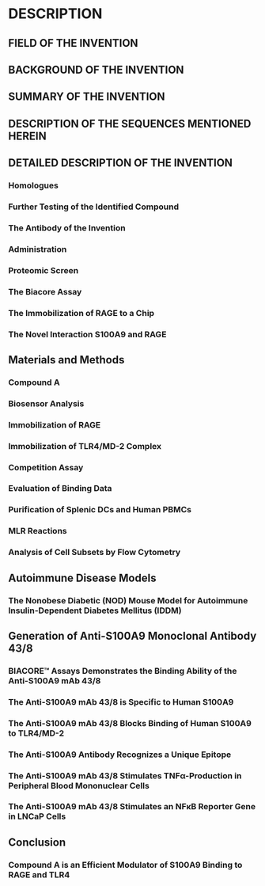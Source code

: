 # DESCRIPTION

## FIELD OF THE INVENTION

## BACKGROUND OF THE INVENTION

## SUMMARY OF THE INVENTION

## DESCRIPTION OF THE SEQUENCES MENTIONED HEREIN

## DETAILED DESCRIPTION OF THE INVENTION

### Homologues

### Further Testing of the Identified Compound

### The Antibody of the Invention

### Administration

### Proteomic Screen

### The Biacore Assay

### The Immobilization of RAGE to a Chip

### The Novel Interaction S100A9 and RAGE

## Materials and Methods

### Compound A

### Biosensor Analysis

### Immobilization of RAGE

### Immobilization of TLR4/MD-2 Complex

### Competition Assay

### Evaluation of Binding Data

### Purification of Splenic DCs and Human PBMCs

### MLR Reactions

### Analysis of Cell Subsets by Flow Cytometry

## Autoimmune Disease Models

### The Nonobese Diabetic (NOD) Mouse Model for Autoimmune Insulin-Dependent Diabetes Mellitus (IDDM)

## Generation of Anti-S100A9 Monoclonal Antibody 43/8

### BIACORE™ Assays Demonstrates the Binding Ability of the Anti-S100A9 mAb 43/8

### The Anti-S100A9 mAb 43/8 is Specific to Human S100A9

### The Anti-S100A9 mAb 43/8 Blocks Binding of Human S100A9 to TLR4/MD-2

### The Anti-S100A9 Antibody Recognizes a Unique Epitope

### The Anti-S100A9 mAb 43/8 Stimulates TNFα-Production in Peripheral Blood Mononuclear Cells

### The Anti-S100A9 mAb 43/8 Stimulates an NFκB Reporter Gene in LNCaP Cells

## Conclusion

### Compound A is an Efficient Modulator of S100A9 Binding to RAGE and TLR4


